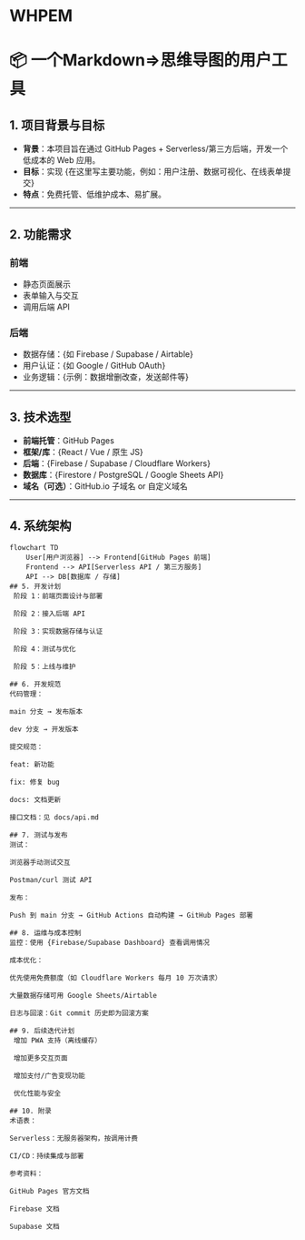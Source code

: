 # WHPEM
# 📦 一个Markdown=>思维导图的用户工具

## 1. 项目背景与目标
- **背景**：本项目旨在通过 GitHub Pages + Serverless/第三方后端，开发一个低成本的 Web 应用。  
- **目标**：实现 {在这里写主要功能，例如：用户注册、数据可视化、在线表单提交}  
- **特点**：免费托管、低维护成本、易扩展。  

---

## 2. 功能需求
### 前端
- 静态页面展示
- 表单输入与交互
- 调用后端 API

### 后端
- 数据存储：{如 Firebase / Supabase / Airtable}
- 用户认证：{如 Google / GitHub OAuth}
- 业务逻辑：{示例：数据增删改查，发送邮件等}

---

## 3. 技术选型
- **前端托管**：GitHub Pages  
- **框架/库**：{React / Vue / 原生 JS}  
- **后端**：{Firebase / Supabase / Cloudflare Workers}  
- **数据库**：{Firestore / PostgreSQL / Google Sheets API}  
- **域名（可选）**：GitHub.io 子域名 or 自定义域名  

---

## 4. 系统架构
```mermaid
flowchart TD
    User[用户浏览器] --> Frontend[GitHub Pages 前端]
    Frontend --> API[Serverless API / 第三方服务]
    API --> DB[数据库 / 存储]
## 5. 开发计划
 阶段 1：前端页面设计与部署

 阶段 2：接入后端 API

 阶段 3：实现数据存储与认证

 阶段 4：测试与优化

 阶段 5：上线与维护

## 6. 开发规范
代码管理：

main 分支 → 发布版本

dev 分支 → 开发版本

提交规范：

feat: 新功能

fix: 修复 bug

docs: 文档更新

接口文档：见 docs/api.md

## 7. 测试与发布
测试：

浏览器手动测试交互

Postman/curl 测试 API

发布：

Push 到 main 分支 → GitHub Actions 自动构建 → GitHub Pages 部署

## 8. 运维与成本控制
监控：使用 {Firebase/Supabase Dashboard} 查看调用情况

成本优化：

优先使用免费额度（如 Cloudflare Workers 每月 10 万次请求）

大量数据存储可用 Google Sheets/Airtable

日志与回滚：Git commit 历史即为回滚方案

## 9. 后续迭代计划
 增加 PWA 支持（离线缓存）

 增加更多交互页面

 增加支付/广告变现功能

 优化性能与安全

## 10. 附录
术语表：

Serverless：无服务器架构，按调用计费

CI/CD：持续集成与部署

参考资料：

GitHub Pages 官方文档

Firebase 文档

Supabase 文档
